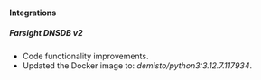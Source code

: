 #### Integrations

##### Farsight DNSDB v2
- Code functionality improvements.
- Updated the Docker image to: *demisto/python3:3.12.7.117934*.